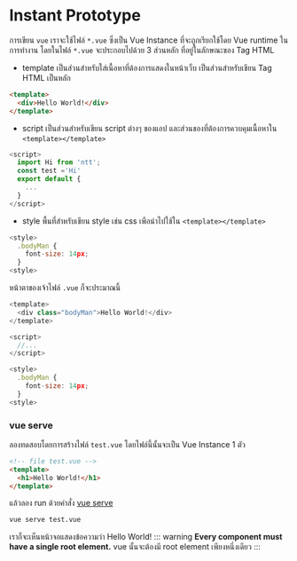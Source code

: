 # Instant Prototype

การเขียน ```vue``` เราจะใช้ไฟล์ ```*.vue``` ซึ่งเป็น  Vue Instance ที่จะถูกเรียกใช้โดย Vue runtime ในการทำงาน โดยในไฟล์ ```*.vue``` จะประกอบไปด้วย 3 ส่วนหลัก ที่อยู่ในลักษณะของ Tag HTML

- template
เป็นส่วนสำหรับใส่เนื้อหาที่ต้องการแสดงในหน้าเว็บ เป็นส่วนสำหรับเขียน Tag HTML เป็นหลัก

```html
<template>
  <div>Hello World!</div>
</template>
```

- script
เป็นส่วนสำหรับเขียน script ต่างๆ ของแอป และส่วนของที่ต้องการควบคุมเนื้อหาใน ```<template></template>```

```javascript
<script>
  import Hi from 'ntt';
  const test ='Hi'
  export default {
    ...
  }
</script>
```

- style
พื้นที่สำหรับเขียน style เช่น css เพือนำไปใช้ใน ```<template></template>```

```javascript
<style>
  .bodyMan {
    font-size: 14px;
  }
<style>
```

หน้าตาของเจ้าไฟล์ ```.vue``` ก็จะประมาณนี้

```javascript
<template>
  <div class="bodyMan">Hello World!</div>
</template>

<script>
  //...  
</script>

<style>
  .bodyMan {
    font-size: 14px;
  }
<style>
```

### vue serve

ลองทดสอบโดยการสร้างไฟล์ ```test.vue``` โดยไฟล์นี้นั้นจะเป็น Vue Instance 1 ตัว

```html
<!-- file test.vue -->
<template>
  <h1>Hello World!</h1>
</template>
```

แล้วลอง run ด้วยคำสั่ง [vue serve](https://cli.vuejs.org/guide/prototyping.html)

```bash
vue serve test.vue
```

เราก็จะเห็นหน้าจอแสดงข้อความว่า Hello World!
::: warning 
**Every component must have a single root element.** vue นั้นจะต้องมี root element เพียงหนึ่งเดียว
:::
